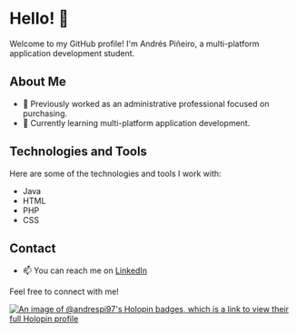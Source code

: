 # Hello! 👋

Welcome to my GitHub profile! I'm Andrés Piñeiro, a multi-platform application development student.

## About Me

- 💼 Previously worked as an administrative professional focused on purchasing.
- 🌱 Currently learning multi-platform application development.

## Technologies and Tools

Here are some of the technologies and tools I work with:

- Java
- HTML
- PHP
- CSS

## Contact

- 📫 You can reach me on [LinkedIn](https://www.linkedin.com/in/andr%C3%A9s-pi%C3%B1eiro-lage-ba970b202/)

Feel free to connect with me!

[![An image of @andrespi97's Holopin badges, which is a link to view their full Holopin profile](https://holopin.me/andrespi97)](https://holopin.io/@andrespi97)
